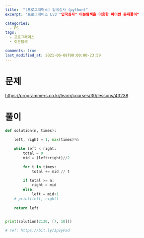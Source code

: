 ```yaml
---
title:  "[프로그래머스] 입국심사 (python)"
excerpt: "프로그래머스 Lv3 "입국심사" 이분탐색을 이용한 파이썬 문제풀이"

categories:
  - PS
tags:
  - 프로그래머스
  - 이분탐색

comments: true
last_modified_at: 2021-06-08T00:00:00-23:59
---
```


# 문제

https://programmers.co.kr/learn/courses/30/lessons/43238



# 풀이

```python
def solution(n, times):
    
    left, right = 1, max(times)*n

    while left < right:
        total = 0
        mid = (left+right)//2

        for t in times:
            total += mid // t

        if total >= n:
            right = mid
        else:
            left = mid+1
    # print(left, right)
    
    return left


print(solution(2130, [7, 10]))

# ref: https://bit.ly/3pvyFad
```
